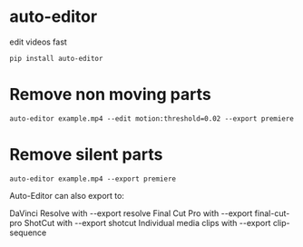 # auto-editor
edit videos fast


```
pip install auto-editor
```


# Remove non moving parts

```
auto-editor example.mp4 --edit motion:threshold=0.02 --export premiere
```
# Remove silent parts

```
auto-editor example.mp4 --export premiere
```

Auto-Editor can also export to:

DaVinci Resolve with --export resolve
Final Cut Pro with --export final-cut-pro
ShotCut with --export shotcut
Individual media clips with --export clip-sequence

